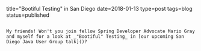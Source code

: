title="Bootiful Testing" in San Diego 
date=2018-01-13
type=post
tags=blog
status=published
~~~~~~

My friends! Won't you join fellow Spring Developer Advocate Mario Gray and myself for a look at _"Bootiful" Testing_ in [our upcoming San Diego Java User Group talk]()?
